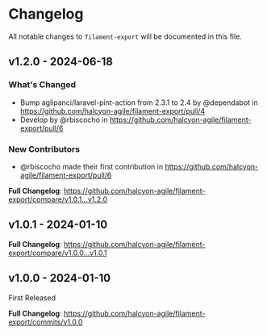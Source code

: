 # Changelog

All notable changes to `filament-export` will be documented in this file.

## v1.2.0 - 2024-06-18

### What's Changed

* Bump aglipanci/laravel-pint-action from 2.3.1 to 2.4 by @dependabot in https://github.com/halcyon-agile/filament-export/pull/4
* Develop by @rbiscocho in https://github.com/halcyon-agile/filament-export/pull/6

### New Contributors

* @rbiscocho made their first contribution in https://github.com/halcyon-agile/filament-export/pull/6

**Full Changelog**: https://github.com/halcyon-agile/filament-export/compare/v1.0.1...v1.2.0

## v1.0.1 - 2024-01-10

**Full Changelog**: https://github.com/halcyon-agile/filament-export/compare/v1.0.0...v1.0.1

## v1.0.0 - 2024-01-10

First Released

**Full Changelog**: https://github.com/halcyon-agile/filament-export/commits/v1.0.0
